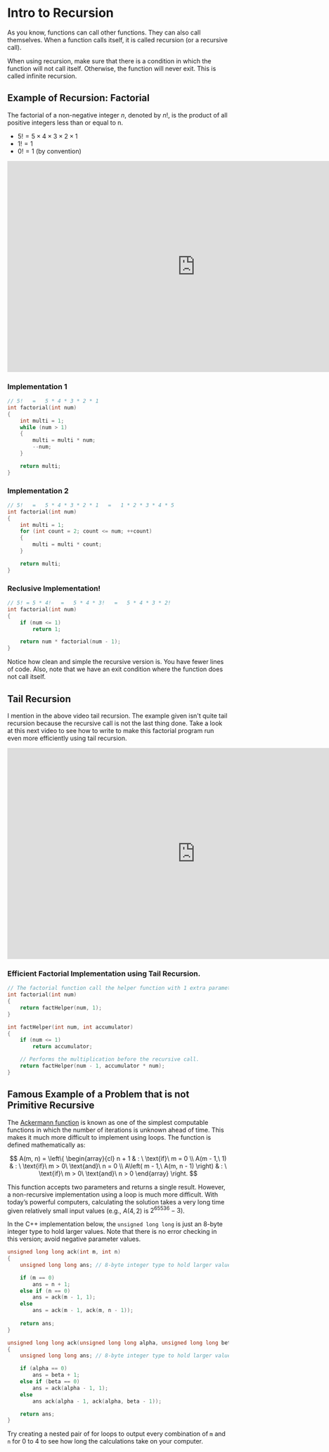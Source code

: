Intro to Recursion
==================

As you know, functions can call other functions. They can also call themselves. When a function calls itself, it is called recursion (or a recursive call).

When using recursion, make sure that there is a condition in which the function will not call itself. Otherwise, the function will never exit. This is called infinite recursion.

Example of Recursion: Factorial
-------------------------------

The factorial of a non-negative integer *n*, denoted by *n*!, is the product of
all positive integers less than or equal to n.

-   $5! = 5 \times 4 \times 3 \times 2 \times 1$
-   $1! = 1$
-   $0! = 1$ (by convention)

<div class="youtube">
<div><iframe width="853" height="480" src="https://www.youtube-nocookie.com/embed/3YG2XVwtgo0?rel=0&amp;showinfo=0" frameborder="0" allowfullscreen="allowfullscreen"></iframe></div>
</div>

### Implementation 1

```cpp
// 5!   =   5 * 4 * 3 * 2 * 1
int factorial(int num)
{
    int multi = 1;
    while (num > 1)
    {
        multi = multi * num;
        --num;
    }

    return multi;
}
```

### Implementation 2

```cpp
// 5!   =   5 * 4 * 3 * 2 * 1   =   1 * 2 * 3 * 4 * 5
int factorial(int num)
{
    int multi = 1;
    for (int count = 2; count <= num; ++count)
    {
        multi = multi * count;
    }

    return multi;
}
```

### Reclusive Implementation!

```cpp
// 5! = 5 * 4!   =   5 * 4 * 3!   =   5 * 4 * 3 * 2!
int factorial(int num)
{
    if (num <= 1)
        return 1;

    return num * factorial(num - 1);
}
```

Notice how clean and simple the recursive version is. You have fewer lines of
code. Also, note that we have an exit condition where the function does not
call itself.

Tail Recursion
--------------

I mention in the above video tail recursion. The example given isn't quite tail recursion because the recursive call is not the last thing done. Take a look at this next video to see how to write to make this factorial program run even more efficiently using tail recursion.

<div class="youtube">
<div><iframe width="853" height="480" src="https://www.youtube-nocookie.com/embed/_JtPhF8MshA" frameborder="0" allow="accelerometer; autoplay; encrypted-media; gyroscope; picture-in-picture" allowfullscreen="allowfullscreen"></iframe></div>
</div>

### Efficient Factorial Implementation using Tail Recursion.

```cpp
// The factorial function call the helper function with 1 extra parameter.
int factorial(int num)
{
    return factHelper(num, 1);
}

int factHelper(int num, int accumulator)
{
    if (num <= 1)
        return accumulator;

    // Performs the multiplication before the recursive call.
    return factHelper(num - 1, accumulator * num);
}
```

Famous Example of a Problem that is not Primitive Recursive
-----------------------------------------------------------

The [Ackermann function](https://en.wikipedia.org/wiki/Ackermann_function) is
known as one of the simplest computable functions in which the number of iterations
is unknown ahead of time. This makes it much more difficult to implement using
loops. The function is defined mathematically as:

$$
A(m, n) = \left\{ \begin{array}{cl}
n + 1  & : \ \text{if}\ m = 0 \\
A(m - 1,\ 1) & : \ \text{if}\ m > 0\ \text{and}\ n = 0 \\
A\left( m - 1,\ A(m, n - 1) \right) &  : \ \text{if}\ m > 0\ \text{and}\ n > 0
\end{array} \right.
$$

This function accepts two parameters and returns a single result. However, a non-recursive implementation using a loop is much more difficult. With today’s powerful computers, calculating the solution takes a very long time given relatively small input values (e.g., $A\left(4, 2\right)$ is $2^{65536} - 3$).

In the C++ implementation below, the `unsigned long long` is just an 8-byte integer type to hold larger values. Note that there is no error checking in this version; avoid negative parameter values.

```cpp
unsigned long long ack(int m, int n)
{
    unsigned long long ans; // 8-byte integer type to hold larger values

    if (m == 0)
        ans = n + 1;
    else if (n == 0)
        ans = ack(m - 1, 1);
    else
        ans = ack(m - 1, ack(m, n - 1));
        
    return ans;
}

unsigned long long ack(unsigned long long alpha, unsigned long long beta)
{
    unsigned long long ans; // 8-byte integer type to hold larger values

    if (alpha == 0)
        ans = beta + 1;
    else if (beta == 0)
        ans = ack(alpha - 1, 1);
    else
        ans ack(alpha - 1, ack(alpha, beta - 1));

    return ans;
}
```

Try creating a nested pair of for loops to output every combination of `m` and `n` for 0 to 4 to see how long the calculations take on your computer.
